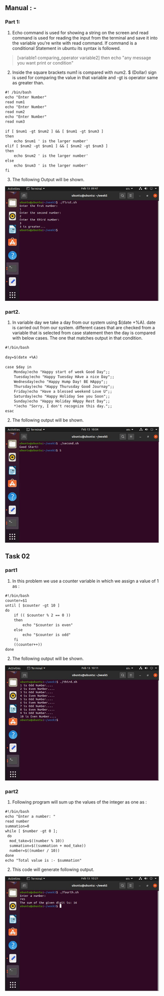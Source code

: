 ## Manual : -

### Part 1:

1. Echo command is used for showing a string on the screen and read command is used for reading the input from the terminal and save it into the variable you're write with read command. If command is a conditional Statement in ubuntu its syntax is followed. 

>  [variable1 comparing_operator variable2] then echo "any message you want print or condition"

2. Inside the square brackets num1 is compared with num2. $ (Dollar) sign is used for comparing the value in that variable and -gt is operator same as greater than.

```shell
#! /bin/bash
echo "Enter Number"
read num1
echo "Enter Number"
read num2
echo "Enter Number"
read num3

if [ $num1 -gt $num2 ] && [ $num1 -gt $num3 ]
then
    echo $num1 ' is the larger number'
elif [ $num2 -gt $num1 ] && [ $num2 -gt $num3 ]
then
    echo $num2 ' is the larger number'
else
    echo $num3 ' is the larger number'
fi
```

3. The following Output will be shown.

![alt](1.jpg)

### part2.

1. In variable day we take a day from our system using  $(date +%A). date is carried out from our system. different cases that are checked from a variable that is selected from case statement then the day is compared with below cases. The one that matches output in that condition.

```shell
#!/bin/bash

day=$(date +%A)

case $day in
    Monday)echo "Happy start of week Good Day";;
    Tuesday)echo "Happy Tuesday HAve a nice Day";;
    Wednesday)echo "Happy Hump Day! BE HAppy";;
    Thursday)echo "Happy Thurusday Good Journay";;
    Friday)echo "Have a blessed weekend Love U";;
    Saturday)echo "Happy Holiday See you Soon";;
    Sunday)echo "Happy Holiday HAppy Rest Day";;
    *)echo "Sorry, I don't recognize this day.";;
esac
```

2. The following output will be shown.

![alt](2.jpg)

## Task 02

### part1

1. In this problem we use a counter variable in which we assign a value of 1 as :

```shell
#!/bin/bash
counter=$1
until [ $counter -gt 10 ]
do
    if (( $counter % 2 == 0 ))
    then
        echo "$counter is even"  
    else
        echo "$counter is odd"
    fi
    ((counter++))
done
```

2. The following output will be shown.

![alt](3.jpg)

### part2

1. Following program will sum up the values of the integer as one as :

```shell
#!/bin/bash
echo "Enter a number: "
read number
summation=0
while [ $number -gt 0 ];
 do
  mod_take=$((number % 10))
  summation=$((summation + mod_take))
  number=$((number / 10))
done
echo "Total value is :- $summation"
```

2. This code will generate following output.

![alt](4.jpg)

